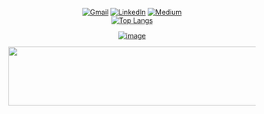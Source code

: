 <div align=center>  
  
[![Gmail](https://img.shields.io/badge/Gmail-D14836?style=for-the-badge&logo=gmail&logoColor=white)](mailto:yunjeongiya@gmail.com)
[![LinkedIn](https://img.shields.io/badge/LinkedIn-0077B5?style=for-the-badge&logo=linkedin&logoColor=white)](https://www.linkedin.com/in/yunjeongiya/)
[![Medium](https://img.shields.io/badge/Medium-12100E?style=for-the-badge&logo=medium&logoColor=white)](https://medium.com/@yunjeongiya)  
[![Top Langs](https://github-readme-stats.vercel.app/api/top-langs/?username=yunjeongiya&layout=compact)](https://github.com/anuraghazra/github-readme-stats)   

<!--[![Solved.ac Profile](http://mazassumnida.wtf/api/v2/generate_badge?boj=uu0078)](https://solved.ac/uu0078/)-->
[![image](https://img.shields.io/badge/Portfolio-255E63?style=for-the-badge&logo=About.me&logoColor=white)](https://yunjeongiya.notion.site/portfolio)




<a href="https://www.gitanimals.org/en_US?utm_medium=image&utm_source=yunjeongiya&utm_content=line">
  <img
    src="https://render.gitanimals.org/lines/yunjeongiya?pet-id=700025156877520900"
    width="600"
    height="120"
  />
</a>

